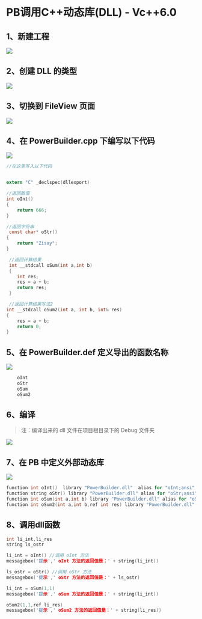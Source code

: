 # PB调用C++动态库(DLL) - Vc++6.0

## 1、新建工程

![](2、Vc++6.0/1.png)

## 2、创建 DLL 的类型

![](2、Vc++6.0/2.png)

## 3、切换到 FileView 页面

![](2、Vc++6.0/3.png)

## 4、在 PowerBuilder.cpp 下编写以下代码

![](2、Vc++6.0/4.png)

```c
//在这里写入以下代码


extern "C" _declspec(dllexport)

//返回数值
int oInt()
{
	return 666;	
}

//返回字符串
 const char* oStr()
{
	return "Zisay";
}

 //返回计算结果
 int __stdcall oSum(int a,int b)
 {	
	int res;
	res = a + b;
	return res;
 }

 //返回计算结果写法2
int __stdcall oSum2(int a, int b, int& res)
{
	res = a + b;
	return 0;
}
```

## 5、在 PowerBuilder.def 定义导出的函数名称

![](2、Vc++6.0/5.png)

```c
	oInt
	oStr
	oSum
	oSum2
```

## 6、编译

> 注：编译出来的 dll 文件在项目根目录下的 Debug 文件夹

![](2、Vc++6.0/6.png)

## 7、在 PB 中定义外部动态库

![](2、Vc++6.0/7.png)

```c
function int oInt()  library "PowerBuilder.dll"  alias for "oInt;ansi"
function string oStr() library "PowerBuilder.dll" alias for "oStr;ansi"
function int oSum(int a,int b) library "PowerBuilder.dll" alias for "oSum;ansi"
function int oSum2(int a,int b,ref int res) library "PowerBuilder.dll" alias for "oSum2;ansi"
```

## 8、调用dll函数

```c
int li_int,li_res
string ls_ostr

li_int = oInt() //调用 oInt 方法
messagebox('提示',' oInt 方法的返回值是：' + string(li_int))

ls_ostr = oStr() //调用 oStr 方法
messagebox('提示',' oStr 方法的返回值是：' + ls_ostr)

li_int = oSum(1,1)
messagebox('提示',' oSum 方法的返回值是：' + string(li_int))

oSum2(1,1,ref li_res)
messagebox('提示',' oSum2 方法的返回值是：' + string(li_res))
```